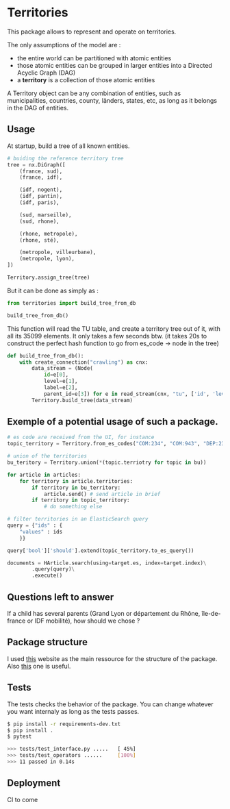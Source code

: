 Territories
================


This package allows to represent and operate on territories.

The only assumptions of the model are :
- the entire world can be partitioned with atomic entities
- those atomic entities can be grouped in larger entities into a Directed Acyclic Graph (DAG)
- a **territory** is a collection of those atomic entities


A Territory object can be any combination of entities, such as municipalities, countries, county, länders, states, etc, as long as it belongs in the DAG of entities.

## Usage

At startup, build a tree of all known entities.
```python
# buiding the reference territory tree
tree = nx.DiGraph([
    (france, sud),
    (france, idf),

    (idf, nogent),
    (idf, pantin),
    (idf, paris),

    (sud, marseille),
    (sud, rhone),

    (rhone, metropole),
    (rhone, sté),

    (metropole, villeurbane),
    (metropole, lyon),
])

Territory.assign_tree(tree)
```

But it can be done as simply as :
```python
from territories import build_tree_from_db

build_tree_from_db()
```

This function will read the TU table, and create a territory tree out of it, with all its 35099 elements. It only takes a few seconds btw. (it takes 20s to construct the perfect hash function to go from es_code -> node in the tree)

```python
def build_tree_from_db():
    with create_connection("crawling") as cnx:
        data_stream = (Node(
            id=e[0],
            level=e[1],
            label=e[2],
            parent_id=e[3]) for e in read_stream(cnx, "tu", ['id', 'level', 'label', 'parent_id']))
        Territory.build_tree(data_stream)
```

## Exemple of a potential usage of such a package.

```python
# es code are received from the UI, for instance
topic_territory = Territory.from_es_codes("COM:234", "COM:943", "DEP:23")

# union of the territories
bu_teritory = Territory.union(*(topic.terriotry for topic in bu))

for article in articles:
    for territory in article.territories:
        if territory in bu_territory:
            article.send() # send article in brief
        if territory in topic_territory:
            # do something else

# filter territories in an ElasticSearch query
query = {"ids" : {
    "values" : ids
    }}

query['bool']['should'].extend(topic_territory.to_es_query())

documents = HArticle.search(using=target.es, index=target.index)\
        .query(query)\
        .execute()
```


## Questions left to answer

If a child has several parents (Grand Lyon or département du Rhône, île-de-france or IDF mobilité), how should we chose ?


## Package structure

I used [this](https://py-pkgs.org/01-introduction) website as the main ressource for the structure of the package. Also [this](https://docs.python-guide.org/writing/structure/) one is useful.


## Tests

The tests checks the behavior of the package. You can change whatever you want internaly as long as the tests passes.

```sh
$ pip install -r requirements-dev.txt
$ pip install .
$ pytest

>>> tests/test_interface.py .....   [ 45%]
>>> tests/test_operators ......     [100%]
>>> 11 passed in 0.14s 
```


## Deployment

CI to come